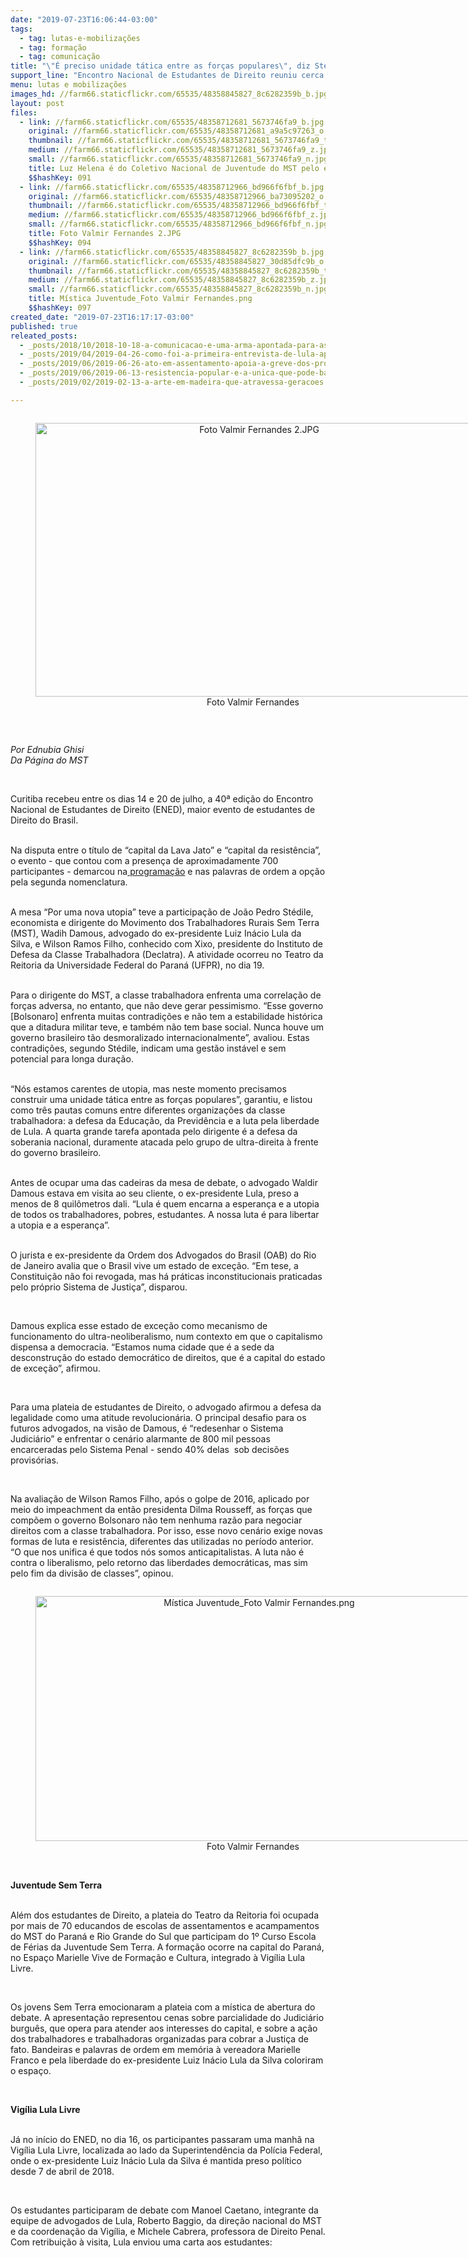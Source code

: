 ```yaml
---
date: "2019-07-23T16:06:44-03:00"
tags:
  - tag: lutas-e-mobilizações
  - tag: formação
  - tag: comunicação
title: "\"É preciso unidade tática entre as forças populares\", diz Stédile, durante o ENED \n\n"
support_line: "Encontro Nacional de Estudantes de Direito reuniu cerca de 700 participantes, em Curitiba \n\n"
menu: lutas e mobilizações
images_hd: //farm66.staticflickr.com/65535/48358845827_8c6282359b_b.jpg
layout: post
files:
  - link: //farm66.staticflickr.com/65535/48358712681_5673746fa9_b.jpg
    original: //farm66.staticflickr.com/65535/48358712681_a9a5c97263_o.jpg
    thumbnail: //farm66.staticflickr.com/65535/48358712681_5673746fa9_t.jpg
    medium: //farm66.staticflickr.com/65535/48358712681_5673746fa9_z.jpg
    small: //farm66.staticflickr.com/65535/48358712681_5673746fa9_n.jpg
    title: Luz Helena é do Coletivo Nacional de Juventude do MST pelo estado do Ceará. Foto_Divulgação MST.jpeg
    $$hashKey: 091
  - link: //farm66.staticflickr.com/65535/48358712966_bd966f6fbf_b.jpg
    original: //farm66.staticflickr.com/65535/48358712966_ba73095202_o.jpg
    thumbnail: //farm66.staticflickr.com/65535/48358712966_bd966f6fbf_t.jpg
    medium: //farm66.staticflickr.com/65535/48358712966_bd966f6fbf_z.jpg
    small: //farm66.staticflickr.com/65535/48358712966_bd966f6fbf_n.jpg
    title: Foto Valmir Fernandes 2.JPG
    $$hashKey: 094
  - link: //farm66.staticflickr.com/65535/48358845827_8c6282359b_b.jpg
    original: //farm66.staticflickr.com/65535/48358845827_30d85dfc9b_o.png
    thumbnail: //farm66.staticflickr.com/65535/48358845827_8c6282359b_t.jpg
    medium: //farm66.staticflickr.com/65535/48358845827_8c6282359b_z.jpg
    small: //farm66.staticflickr.com/65535/48358845827_8c6282359b_n.jpg
    title: Mística Juventude_Foto Valmir Fernandes.png
    $$hashKey: 097
created_date: "2019-07-23T16:17:17-03:00"
published: true
releated_posts:
  - _posts/2018/10/2018-10-18-a-comunicacao-e-uma-arma-apontada-para-as-nossas-cabecas.md
  - _posts/2019/04/2019-04-26-como-foi-a-primeira-entrevista-de-lula-apos-a-prisao-politica.md
  - _posts/2019/06/2019-06-26-ato-em-assentamento-apoia-a-greve-dos-professores-estaduais-do-parana.md
  - _posts/2019/06/2019-06-13-resistencia-popular-e-a-unica-que-pode-barrar-a-mineracao-no-rs.md
  - _posts/2019/02/2019-02-13-a-arte-em-madeira-que-atravessa-geracoes.md

---
```

<div id=":pe">
<div id=":pd">
<div dir="ltr">
<div style="text-align:center">
<figure class="image" style="display:inline-block"><img alt="Foto Valmir Fernandes 2.JPG" height="438" src="//farm66.staticflickr.com/65535/48358712966_bd966f6fbf_b.jpg" width="700" />
<figcaption>Foto Valmir Fernandes&nbsp;</figcaption>
</figure>
</div>

<p dir="ltr">&nbsp;</p>

<p><em>Por Ednubia Ghisi&nbsp;<br />
Da P&aacute;gina do MST&nbsp;</em></p>

<div>&nbsp;</div>

<p dir="ltr">Curitiba recebeu entre os dias 14 e 20 de julho, a 40&ordf; edi&ccedil;&atilde;o do Encontro Nacional de Estudantes de Direito (ENED), maior evento de estudantes de Direito do Brasil.</p>

<p dir="ltr"><br />
Na disputa entre o t&iacute;tulo de &ldquo;capital da Lava Jato&rdquo; e &ldquo;capital da resist&ecirc;ncia&rdquo;, o evento - que contou com a presen&ccedil;a de&nbsp;aproximadamente 700 participantes - demarcou na<a data-saferedirecturl="https://www.google.com/url?q=http://enedcuritiba.com.br/site/wp-content/uploads/2019/07/PROGRAMACAO_ENED_2019.pdf&amp;source=gmail&amp;ust=1563994068083000&amp;usg=AFQjCNE1jxjUEtsypZpKOxr53T67TFMVCw" href="http://enedcuritiba.com.br/site/wp-content/uploads/2019/07/PROGRAMACAO_ENED_2019.pdf" target="_blank"> programa&ccedil;&atilde;o</a> e nas palavras de ordem a op&ccedil;&atilde;o pela segunda nomenclatura.&nbsp;</p>

<p dir="ltr"><br />
A mesa &ldquo;Por uma nova utopia&rdquo; teve a participa&ccedil;&atilde;o de Jo&atilde;o Pedro St&eacute;dile, economista e dirigente do Movimento dos Trabalhadores Rurais Sem Terra (MST), Wadih Damous, advogado do ex-presidente Luiz In&aacute;cio Lula da Silva, e Wilson Ramos Filho, conhecido com Xixo, presidente do Instituto de Defesa da Classe Trabalhadora (Declatra). A atividade ocorreu no Teatro da Reitoria da Universidade Federal do Paran&aacute; (UFPR), no dia 19.&nbsp;</p>

<p dir="ltr"><br />
Para o dirigente do MST, a classe trabalhadora enfrenta uma correla&ccedil;&atilde;o de for&ccedil;as adversa, no entanto, que n&atilde;o deve gerar pessimismo. &ldquo;Esse governo [Bolsonaro] enfrenta muitas contradi&ccedil;&otilde;es e n&atilde;o tem a estabilidade hist&oacute;rica que a ditadura militar teve, e tamb&eacute;m n&atilde;o tem base social. Nunca houve um governo brasileiro t&atilde;o desmoralizado internacionalmente&rdquo;, avaliou. Estas contradi&ccedil;&otilde;es, segundo St&eacute;dile, indicam uma gest&atilde;o inst&aacute;vel e sem potencial para longa dura&ccedil;&atilde;o.&nbsp;</p>

<p dir="ltr"><br />
&ldquo;N&oacute;s estamos carentes de utopia, mas neste momento precisamos construir uma unidade t&aacute;tica entre as for&ccedil;as populares&rdquo;, garantiu, e listou como tr&ecirc;s pautas comuns entre diferentes organiza&ccedil;&otilde;es da classe trabalhadora: a defesa da Educa&ccedil;&atilde;o, da Previd&ecirc;ncia e a luta pela liberdade de Lula. A quarta grande tarefa apontada pelo dirigente &eacute; a defesa da soberania nacional, duramente atacada pelo grupo de ultra-direita &agrave; frente do governo brasileiro.</p>

<p dir="ltr"><br />
Antes de ocupar uma das cadeiras da mesa de debate, o advogado Waldir Damous estava em visita ao seu cliente, o ex-presidente Lula, preso a menos de 8 quil&ocirc;metros dali. &ldquo;Lula &eacute; quem encarna a esperan&ccedil;a e a utopia de todos os trabalhadores, pobres, estudantes. A nossa luta &eacute; para libertar a utopia e a esperan&ccedil;a&rdquo;.&nbsp;</p>

<p dir="ltr"><br />
O jurista e ex-presidente da Ordem dos Advogados do Brasil (OAB) do Rio de Janeiro avalia que o Brasil vive um estado de exce&ccedil;&atilde;o. &ldquo;Em tese, a Constitui&ccedil;&atilde;o n&atilde;o foi revogada, mas h&aacute; pr&aacute;ticas inconstitucionais praticadas pelo pr&oacute;prio Sistema de Justi&ccedil;a&rdquo;, disparou.</p>

<p dir="ltr">&nbsp;</p>

<p dir="ltr">Damous explica esse estado de exce&ccedil;&atilde;o como mecanismo de funcionamento do ultra-neoliberalismo, num contexto em que o capitalismo dispensa a democracia. &ldquo;Estamos numa cidade que &eacute; a sede da desconstru&ccedil;&atilde;o do estado democr&aacute;tico de direitos, que &eacute; a capital do estado de exce&ccedil;&atilde;o&rdquo;, afirmou.&nbsp;&nbsp;</p>

<p dir="ltr">&nbsp;</p>

<p dir="ltr">Para uma plateia de estudantes de Direito, o advogado afirmou a defesa da legalidade como uma atitude revolucion&aacute;ria. O principal desafio para os futuros advogados, na vis&atilde;o de Damous, &eacute; &ldquo;redesenhar o Sistema Judici&aacute;rio&rdquo; e enfrentar o cen&aacute;rio alarmante de 800 mil pessoas encarceradas pelo Sistema Penal - sendo 40% delas&nbsp; sob decis&otilde;es provis&oacute;rias.&nbsp;</p>

<p dir="ltr">&nbsp;</p>

<p dir="ltr">Na avalia&ccedil;&atilde;o de Wilson Ramos Filho, ap&oacute;s o golpe de 2016, aplicado por meio do impeachment da ent&atilde;o presidenta Dilma Rousseff, as for&ccedil;as que comp&otilde;em o governo Bolsonaro n&atilde;o tem nenhuma raz&atilde;o para negociar direitos com a classe trabalhadora. Por isso, esse novo cen&aacute;rio exige novas formas de luta e resist&ecirc;ncia, diferentes das utilizadas no per&iacute;odo anterior. &ldquo;O que nos unifica &eacute; que todos n&oacute;s somos anticapitalistas. A luta n&atilde;o &eacute; contra o liberalismo, pelo retorno das liberdades democr&aacute;ticas, mas sim pelo fim da divis&atilde;o de classes&rdquo;, opinou.&nbsp;</p>

<div style="text-align:center">
<figure class="image" style="display:inline-block"><img alt="Mística Juventude_Foto Valmir Fernandes.png" height="392" src="//farm66.staticflickr.com/65535/48358845827_8c6282359b_b.jpg" width="700" />
<figcaption>Foto Valmir Fernandes&nbsp;</figcaption>
</figure>
</div>

<p dir="ltr"><br />
<strong>Juventude Sem Terra</strong></p>

<p dir="ltr"><br />
Al&eacute;m dos estudantes de Direito, a plateia do Teatro da Reitoria foi ocupada por mais de 70 educandos de escolas de assentamentos e acampamentos do MST do Paran&aacute; e Rio Grande do Sul que participam do 1&ordm; Curso Escola de F&eacute;rias da Juventude Sem Terra. A forma&ccedil;&atilde;o ocorre na capital do Paran&aacute;, no Espa&ccedil;o Marielle Vive de Forma&ccedil;&atilde;o e Cultura, integrado &agrave; Vig&iacute;lia Lula Livre.&nbsp;</p>

<p dir="ltr">&nbsp;</p>

<p dir="ltr">Os jovens Sem Terra emocionaram a plateia com a m&iacute;stica de abertura do debate. A apresenta&ccedil;&atilde;o representou cenas sobre parcialidade do Judici&aacute;rio burgu&ecirc;s, que opera para atender aos interesses do capital, e sobre a a&ccedil;&atilde;o dos trabalhadores e trabalhadoras organizadas para cobrar a Justi&ccedil;a de fato. Bandeiras e palavras de ordem em mem&oacute;ria &agrave; vereadora Marielle Franco e pela liberdade do ex-presidente Luiz In&aacute;cio Lula da Silva coloriram o espa&ccedil;o.&nbsp;</p>

<p dir="ltr">&nbsp;</p>

<p dir="ltr"><strong>Vig&iacute;lia Lula Livre&nbsp;</strong></p>

<p dir="ltr"><br />
J&aacute; no in&iacute;cio do ENED, no dia 16, os participantes passaram uma manh&atilde; na Vig&iacute;lia Lula Livre, localizada ao lado da Superintend&ecirc;ncia da Pol&iacute;cia Federal, onde o ex-presidente Luiz In&aacute;cio Lula da Silva &eacute; mantida preso pol&iacute;tico desde 7 de abril de 2018.</p>

<p dir="ltr">&nbsp;</p>

<p dir="ltr">Os estudantes participaram de debate com Manoel Caetano, integrante da equipe de advogados de Lula, Roberto Baggio, da dire&ccedil;&atilde;o nacional do MST e da coordena&ccedil;&atilde;o da Vig&iacute;lia, e Michele Cabrera, professora de Direito Penal. Com retribui&ccedil;&atilde;o &agrave; visita, Lula enviou uma carta aos estudantes:&nbsp;&nbsp;</p>

<p dir="ltr"><br />
<br />
&nbsp;</p>
</div>

<div>&nbsp;</div>

<div>&nbsp;</div>
</div>
</div>

<div id=":tg">
<div>&nbsp;</div>
</div>
